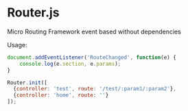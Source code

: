 Router.js
=========

Micro Routing Framework event based without dependencies

Usage:

```javascript
document.addEventListener('RouteChanged', function(e) {
	console.log(e.section, e.params);
}

Router.init([
  {controller: 'test', route: '/test/:param1/:param2'},
  {controller: 'home', route: ''}
]);
```
